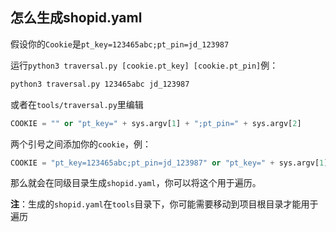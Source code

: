 ##  怎么生成shopid.yaml

假设你的`Cookie`是`pt_key=123465abc;pt_pin=jd_123987`

运行`python3 traversal.py [cookie.pt_key] [cookie.pt_pin]`例：

````bash
python3 traversal.py 123465abc jd_123987
````

或者在`tools/traversal.py`里编辑

```python
COOKIE = "" or "pt_key=" + sys.argv[1] + ";pt_pin=" + sys.argv[2]
```

两个引号之间添加你的`cookie`，例：

```python
COOKIE = "pt_key=123465abc;pt_pin=jd_123987" or "pt_key=" + sys.argv[1] + ";pt_pin=" + sys.argv[2]
```

那么就会在同级目录生成`shopid.yaml`，你可以将这个用于遍历。

**注**：生成的`shopid.yaml`在`tools`目录下，你可能需要移动到项目根目录才能用于遍历

